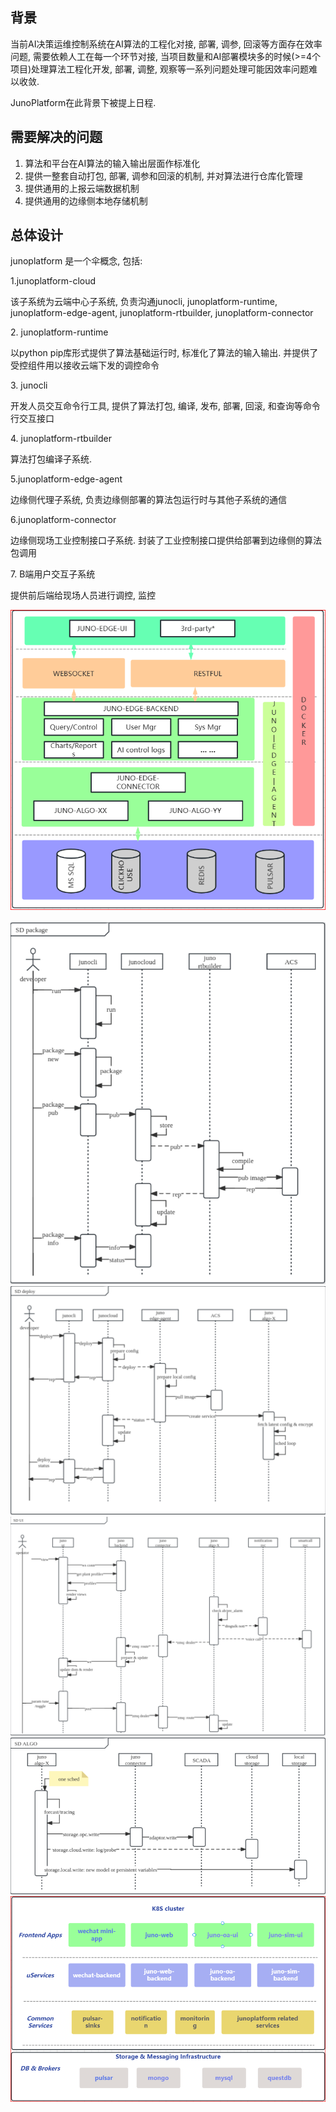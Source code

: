 ## 背景

当前AI决策运维控制系统在AI算法的工程化对接, 部署, 调参, 回滚等方面存在效率问题, 需要依赖人工在每一个环节对接, 当项目数量和AI部署模块多的时候(&gt;=4个项目)处理算法工程化开发, 部署, 调整, 观察等一系列问题处理可能因效率问题难以收敛.

JunoPlatform在此背景下被提上日程.

## 需要解决的问题

1.  算法和平台在AI算法的输入输出层面作标准化
2.  提供一整套自动打包, 部署, 调参和回滚的机制, 并对算法进行仓库化管理
3.  提供通用的上报云端数据机制
4.  提供通用的边缘侧本地存储机制

## 总体设计

junoplatform 是一个伞概念, 包括:

1.junoplatform-cloud

该子系统为云端中心子系统, 负责沟通junocli, junoplatform-runtime, junoplatform-edge-agent, junoplatform-rtbuilder, junoplatform-connector

2\. junoplatform-runtime

以python pip库形式提供了算法基础运行时, 标准化了算法的输入输出. 并提供了受控组件用以接收云端下发的调控命令

3\. junocli

开发人员交互命令行工具, 提供了算法打包, 编译, 发布, 部署, 回滚, 和查询等命令行交互接口

4\. junoplatform-rtbuilder

算法打包编译子系统.

5.junoplatform-edge-agent

边缘侧代理子系统, 负责边缘侧部署的算法包运行时与其他子系统的通信

6.junoplatform-connector

边缘侧现场工业控制接口子系统. 封装了工业控制接口提供给部署到边缘侧的算法包调用

7\. B端用户交互子系统

提供前后端给现场人员进行调控, 监控

<img class="op-uc-image op-uc-image_inline" src="edge.png">   
<img class="op-uc-image op-uc-image_inline" src="sd_package.png">
<img class="op-uc-image op-uc-image_inline" src="sd_deploy.png">
<img class="op-uc-image op-uc-image_inline" src="sd_ui.png">
<img class="op-uc-image op-uc-image_inline" src="sd_algo.png">
<img class="op-uc-image op-uc-image_inline" src="cluster.png">